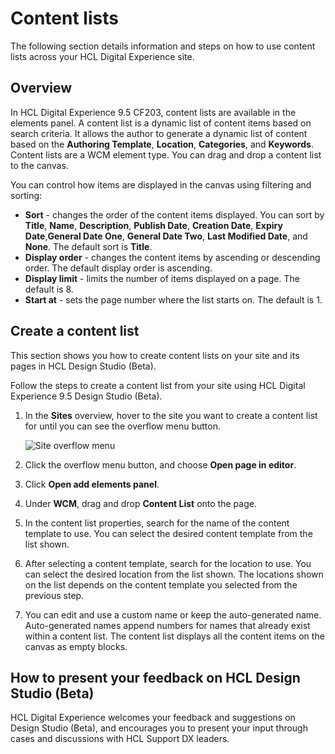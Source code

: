 # Content lists

The following section details information and steps on how to use content lists across your HCL Digital Experience site.

## Overview

In HCL Digital Experience 9.5 CF203, content lists are available in the elements panel. A content list is a dynamic list of content items based on search criteria. It allows the author to generate a dynamic list of content based on the **Authoring Template**, **Location**, **Categories**, and **Keywords**. Content lists are a WCM element type. You can drag and drop a content list to the canvas.

You can control how items are displayed in the canvas using filtering and sorting:

-   **Sort** - changes the order of the content items displayed. You can sort by **Title**, **Name**, **Description**, **Publish Date**, **Creation Date**, **Expiry Date**,**General Date One**, **General Date Two**, **Last Modified Date**, and **None**. The default sort is **Title**.
-   **Display order** - changes the content items by ascending or descending order. The default display order is ascending.
-   **Display limit** - limits the number of items displayed on a page. The default is 8.
-   **Start at** - sets the page number where the list starts on. The default is 1.

## Create a content list

This section shows you how to create content lists on your site and its pages in HCL Design Studio \(Beta\).

Follow the steps to create a content list from your site using HCL Digital Experience 9.5 Design Studio \(Beta\).

1.  In the **Sites** overview, hover to the site you want to create a content list for until you can see the overflow menu button.

    ![](../images/site_page_overflow_menu.png "Site overflow menu")

2.  Click the overflow menu button, and choose **Open page in editor**.
3.  Click **Open add elements panel**.
4.  Under **WCM**, drag and drop **Content List** onto the page.
5.  In the content list properties, search for the name of the content template to use. You can select the desired content template from the list shown.
6.  After selecting a content template, search for the location to use. You can select the desired location from the list shown. The locations shown on the list depends on the content template you selected from the previous step.
7.  You can edit and use a custom name or keep the auto-generated name. Auto-generated names append numbers for names that already exist within a content list. The content list displays all the content items on the canvas as empty blocks.

## How to present your feedback on HCL Design Studio \(Beta\)

HCL Digital Experience welcomes your feedback and suggestions on Design Studio \(Beta\), and encourages you to present your input through cases and discussions with HCL Support DX leaders.




